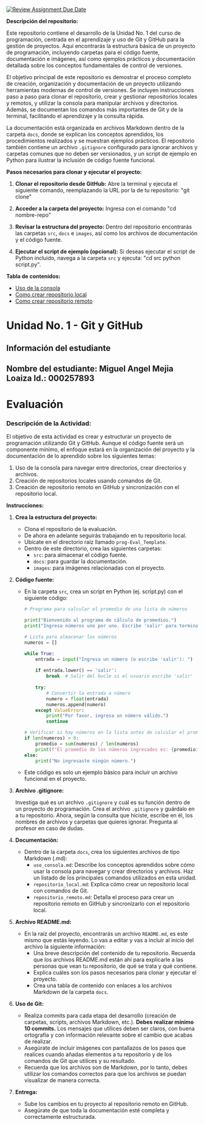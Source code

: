 [![Review Assignment Due Date](https://classroom.github.com/assets/deadline-readme-button-22041afd0340ce965d47ae6ef1cefeee28c7c493a6346c4f15d667ab976d596c.svg)](https://classroom.github.com/a/cyLOSpir)

**Descripción del repositorio:**

Este repositorio contiene el desarrollo de la Unidad No. 1 del curso de programación, centrada en el aprendizaje y uso de Git y GitHub para la gestión de proyectos. Aquí encontrarás la estructura básica de un proyecto de programación, incluyendo carpetas para el código fuente, documentación e imágenes, así como ejemplos prácticos y documentación detallada sobre los conceptos fundamentales de control de versiones.

El objetivo principal de este repositorio es demostrar el proceso completo de creación, organización y documentación de un proyecto utilizando herramientas modernas de control de versiones. Se incluyen instrucciones paso a paso para clonar el repositorio, crear y gestionar repositorios locales y remotos, y utilizar la consola para manipular archivos y directorios. Además, se documentan los comandos más importantes de Git y de la terminal, facilitando el aprendizaje y la consulta rápida.

La documentación está organizada en archivos Markdown dentro de la carpeta `docs`, donde se explican los conceptos aprendidos, los procedimientos realizados y se muestran ejemplos prácticos. El repositorio también contiene un archivo `.gitignore` configurado para ignorar archivos y carpetas comunes que no deben ser versionados, y un script de ejemplo en Python para ilustrar la inclusión de código fuente funcional.


**Pasos necesarios para clonar y ejecutar el proyecto:**

1. **Clonar el repositorio desde GitHub:**
   Abre la terminal y ejecuta el siguiente comando, reemplazando la URL por la de tu repositorio: "git clone"

2. **Acceder a la carpeta del proyecto:**
Ingresa con el comando "cd nombre-repo"

3. **Revisar la estructura del proyecto:**
Dentro del repositorio encontrarás las carpetas `src`, `docs` e `images`, así como los archivos de documentación y el código fuente.

4. **Ejecutar el script de ejemplo (opcional):**
Si deseas ejecutar el script de Python incluido, navega a la carpeta `src` y ejecuta:
"cd src python script.py".

**Tabla de contenidos:**
- [Uso de la consola](docs/uso_consola.md)
- [Como crear repositorio local](docs/repositorio_local.md)
- [Como crear repositorio remoto](docs/repositorio_remoto.md)



































# Unidad No. 1 - Git y GitHub
## Información del estudiante  
Nombre del estudiante: Miguel Angel Mejia Loaiza 
Id.: 000257893
---
# Evaluación

### **Descripción de la Actividad:**

El objetivo de esta actividad es crear y estructurar un proyecto de programación utilizando Git y GitHub. Aunque el código fuente será un componente mínimo, el enfoque estará en la organización del proyecto y la documentación de lo aprendido sobre los siguientes temas:

1. Uso de la consola para navegar entre directorios, crear directorios y archivos.
2. Creación de repositorios locales usando comandos de Git.
3. Creación de repositorio remoto en GitHub y sincronización con el repositorio local.

**Instrucciones:**

1. **Crea la estructura del proyecto:**
    - Clona el repositorio de la evaluación.
    - De ahora en adelante seguirás trabajando en tu repositorio local.
    - Ubícate en el directorio raíz llamado `prog-Eval_Template`.
    - Dentro de este directorio, crea las siguientes carpetas:
        - `src`: para almacenar el código fuente.
        - `docs`: para guardar la documentación.
        - `images`: para imágenes relacionadas con el proyecto.
2. **Código fuente:**
    - En la carpeta `src`, crea un script en Python (ej. script.py) con el siguiente código:
        
        ```python
        # Programa para calcular el promedio de una lista de números
        
        print("Bienvenido al programa de cálculo de promedios.")
        print("Ingresa números uno por uno. Escribe 'salir' para terminar.")
        
        # Lista para almacenar los números
        numeros = []
        
        while True:
            entrada = input("Ingresa un número (o escribe 'salir'): ")
            
            if entrada.lower() == 'salir':
                break  # Salir del bucle si el usuario escribe 'salir'
            
            try:
                # Convertir la entrada a número
                numero = float(entrada)
                numeros.append(numero)
            except ValueError:
                print("Por favor, ingresa un número válido.")
                continue
        
        # Verificar si hay números en la lista antes de calcular el promedio
        if len(numeros) > 0:
            promedio = sum(numeros) / len(numeros)
            print(f"El promedio de los números ingresados es: {promedio:.2f}")
        else:
            print("No ingresaste ningún número.")
        
        ```
        
    - Este código es solo un ejemplo básico para incluir un archivo funcional en el proyecto.
3. **Archivo .gitignore:**
    
    Investiga qué es un archivo `.gitignore` y cuál es su función dentro de un proyecto de programación. Crea el archivo `.gitignore` y guárdalo en a tu repositorio. Ahora, según la consulta que hiciste, escribe en él, los nombres de archivos y carpetas que quieres ignorar. Pregunta al profesor en caso de dudas.
    
4. **Documentación:**
    - Dentro de la carpeta `docs`, crea los siguientes archivos de tipo Markdown (.md):
        - `uso_consola.md`: Describe los conceptos aprendidos sobre cómo usar la consola para navegar y crear directorios y archivos. Haz un listado de los principales comandos utilizados en esta unidad.
        - `repositorio_local.md`: Explica cómo crear un repositorio local con comandos de Git.
        - `repositorio_remoto.md`: Detalla el proceso para crear un repositorio remoto en GitHub y sincronizarlo con el repositorio local.
5. **Archivo README.md:**
    - En la raíz del proyecto, encontrarás un archivo `README.md`, es este mismo que estás leyendo. Lo vas a editar y vas a incluir al inicio del archivo la siguiente información:
        - Una breve descripción del contenido de tu repositorio. Recuerda que los archivos README.md están ahí para explicarle a las personas que vean tu repositorio, de qué se trata y qué contiene.
        - Explica cuáles son los pasos necesarios para clonar y ejecutar el proyecto.
        - Crea una tabla de contenido con enlaces a los archivos Markdown de la carpeta `docs`.
6. **Uso de Git:**
    - Realiza commits para cada etapa del desarrollo (creación de carpetas, scripts, archivos Markdown, etc.). **Debes realizar mínimo 10 commits.** Los mensajes que utilices deben ser claros, con buena ortografía y con información relevante sobre el cambio que acabas de realizar.
    - Asegúrate de incluir imágenes con pantallazos de los pasos que realices cuando añadas elementos a tu repositorio y de los comandos de Git que utilices y su resultado.
    - Recuerda que los archivos son de Markdown, por lo tanto, debes utilizar los comandos correctos para que los archivos se puedan visualizar de manera correcta.
7. **Entrega:**
    - Sube los cambios en tu proyecto al repositorio remoto en GitHub.
    - Asegúrate de que toda la documentación esté completa y correctamente estructurada.
